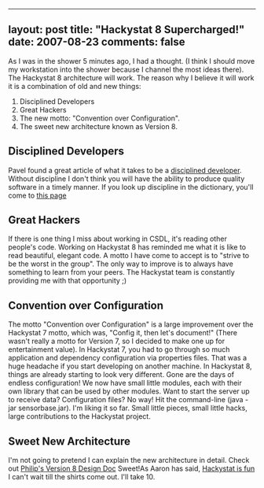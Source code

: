 
---
layout: post
title: "Hackystat 8 Supercharged!"
date: 2007-08-23
comments: false
---


As I was in the shower 5 minutes ago, I had a thought. (I think I should move my workstation 
into the shower because I channel the most ideas there). The Hackystat 8 architecture will work. The 
reason why I believe it will work it is a combination of old and new things: 

 1. Disciplined Developers 
 2. Great Hackers 
 3. The new motto: "Convention over Configuration". 
 4. The sweet new architecture known as Version 8.

## Disciplined Developers

Pavel found a great article of what it takes to be a [disciplined developer][1]. Without 
discipline I don't think you will have the ability to produce quality software in a timely manner. 
If you look up discipline in the dictionary, you'll come to [this page][2]

## Great Hackers

If there is one thing I miss about working in CSDL, it's reading other people's code. Working on Hackystat 8 has reminded me what it is like to read beautiful, elegant code. A motto I have 
come to accept is to "strive to be the worst in the group". The only way to improve is to always 
have something to learn from your peers. The Hackystat team is constantly providing me with 
that opportunity ;)

## Convention over Configuration

The motto "Convention over Configuration" is a large improvement over the Hackystat 7 motto, which 
was, "Config it, then let's document!"  (There wasn't really a motto for Version 7, so I decided to 
make one up for entertainment value). In Hackystat 7, you had to go through so much application 
and dependency configuration via properties files. That was a huge headache if you start 
developing on another machine. In Hackystat 8, things are already starting to look very different. Gone
are the days of endless configuration! We now have small little modules, each with their own 
library that can be used by other modules. Want to start the server up to receive data? Configuration
files? No way! Hit the command-line (java -jar sensorbase.jar). I'm liking it so far. Small 
little pieces, small little hacks, large contributions to the Hackystat project.

## Sweet New Architecture

I'm not going to pretend I can explain the new architecture in detail. 
Check out [Philip's Version 8 Design Doc][3] Sweet!As Aaron has said, [Hackystat is fun][4] 
I can't wait till the shirts come out. I'll take 10.


  [1]: http://www.codinghorror.com/blog/archives/000931.html
  [2]: http://hackystat.org/hackyDevSite/people.do
  [3]: http://code.google.com/p/hackystat/wiki/Version8DesignProposal
  [4]: http://kagawaa.blogspot.com/2007/08/google-issues.html
